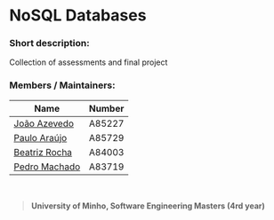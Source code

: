 # NoSQL Databases

### Short description:
Collection of assessments and final project

### Members / Maintainers:


|      Name     | Number |
|---------------|--------|
| [João Azevedo](https://github.com/devzizu)   | A85227 |
| [Paulo Araújo](https://github.com/paulob122) | A85729 |
| [Beatriz Rocha](https://github.com/beatrizfrocha) | A84003 |
| [Pedro Machado](https://github.com/PedroFCM) | A83719 |

<br>

>**University of Minho, Software Engineering Masters (4rd year)**

